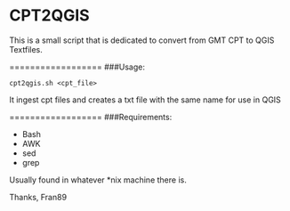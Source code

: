 # CPT2QGIS
This is a small script that is dedicated to convert from GMT CPT to QGIS Textfiles.

==================
###Usage:


    cpt2qgis.sh <cpt_file>
    
It ingest cpt files and creates a txt file with the same name for use in QGIS

==================
###Requirements:

* Bash
* AWK
* sed
* grep

Usually found in whatever *nix machine there is.

Thanks,
Fran89
